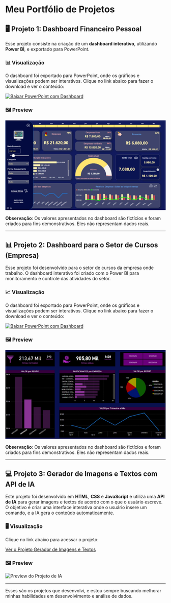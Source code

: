 # Meu Portfólio de Projetos

## 🖥️ Projeto 1: Dashboard Financeiro Pessoal

Esse projeto consiste na criação de um **dashboard interativo**, utilizando **Power BI**, e exportado para PowerPoint.

### 📊 Visualização
O dashboard foi exportado para PowerPoint, onde os gráficos e visualizações podem ser interativos. Clique no link abaixo para fazer o download e ver o conteúdo:

[![Baixar PowerPoint com Dashboard](https://img.shields.io/badge/Download-PowerPoint-blue?style=for-the-badge)](https://raw.githubusercontent.com/rfaelvitor/portfolio/69b19397cc7420369c50e801adbc4f56c8af393c/Dashboard%20Financeiro%20Pessoal%20-%20C%C3%B3pia%20compartilh%C3%A1vel.pptx)

### 🖼️ Preview
![Preview do Dashboard](https://raw.githubusercontent.com/rfaelvitor/portfolio/ae7f29ee3fa8940b5b786720275ba7568385543a/Foto_dashboard.jpg)

**Observação**: Os valores apresentados no dashboard são fictícios e foram criados para fins demonstrativos. Eles não representam dados reais.

---

## 📊 Projeto 2: Dashboard para o Setor de Cursos (Empresa)

Esse projeto foi desenvolvido para o setor de cursos da empresa onde trabalho. O dashboard interativo foi criado com o Power BI para monitoramento e controle das atividades do setor.

### 📈 Visualização
O dashboard foi exportado para PowerPoint, onde os gráficos e visualizações podem ser interativos. Clique no link abaixo para fazer o download e ver o conteúdo:

[![Baixar PowerPoint com Dashboard](https://img.shields.io/badge/Download-PowerPoint-blue?style=for-the-badge)](https://raw.githubusercontent.com/rfaelvitor/portfolio/55260687ddf4d19db1f5a2ff03c033ecb5f748b5/Dashboard%20Controle%20dos%20Cursos%20Empresariais%20-%20C%C3%B3pia%20compartilh%C3%A1vel.pptx)

### 🖼️ Preview
![Preview do Dashboard](https://raw.githubusercontent.com/rfaelvitor/portfolio/79346a4c0b8500a17c9bf8fb07c6eb42d5ec162b/Foto_dashboard_empresa.jpg)

**Observação**: Os valores apresentados no dashboard são fictícios e foram criados para fins demonstrativos. Eles não representam dados reais.

---

## 💻 Projeto 3: Gerador de Imagens e Textos com API de IA

Este projeto foi desenvolvido em **HTML**, **CSS** e **JavaScript** e utiliza uma **API de IA** para gerar imagens e textos de acordo com o que o usuário escreve. O objetivo é criar uma interface interativa onde o usuário insere um comando, e a IA gera o conteúdo automaticamente.

### 🖥️ Visualização
Clique no link abaixo para acessar o projeto:

[Ver o Projeto Gerador de Imagens e Textos](https://link-do-seu-projeto.com)

### 🖼️ Preview

![Preview do Projeto de IA](https://raw.githubusercontent.com/rfaelvitor/portfolio/ae7f29ee3fa8940b5b786720275ba7568385543a/Foto_ia_preview.jpg)

---

Esses são os projetos que desenvolvi, e estou sempre buscando melhorar minhas habilidades em desenvolvimento e análise de dados.
